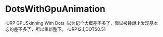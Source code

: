 # DotsWithGpuAnimation

·URP GPUSkinning With Dots
·以为记个大概差不多了，面试被锤爆才发现基本忘的差不多了，所以重新整下。
·URP12.1,DOTS0.51